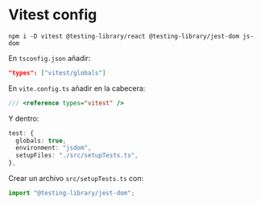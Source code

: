 # Vitest config

`npm i -D vitest @testing-library/react @testing-library/jest-dom js-dom`

En `tsconfig.json` añadir:

```json
"types": ["vitest/globals"]
```

En `vite.config.ts` añadir en la cabecera:

```ts
/// <reference types="vitest" />
```

Y dentro:

```ts
test: {
  globals: true,
  environment: "jsdom",
  setupFiles: "./src/setupTests.ts",
},
```

Crear un archivo `src/setupTests.ts` con:

```ts
import "@testing-library/jest-dom";
```
